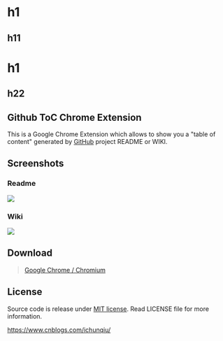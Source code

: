 


# h1
## h11


# h1
## h22





## Github ToC Chrome Extension

This is a Google Chrome Extension which allows to show you a "table of content" generated by [GitHub](https://github.com) project README or WIKI.

## Screenshots

### Readme
![](https://raw.githubusercontent.com/summerblue/github-toc/master/screenshots/screenshot-1.png)

### Wiki
![](https://raw.githubusercontent.com/summerblue/github-toc/master/screenshots/screenshot-2.png)

## Download

> [Google Chrome / Chromium](https://chrome.google.com/webstore/detail/github-toc/nalkpgbfaadkpckoadhlkihofnbhfhek)

## License

Source code is release under [MIT license](http://mit-license.org/).
Read LICENSE file for more information.




https://www.cnblogs.com/ichunqiu/

